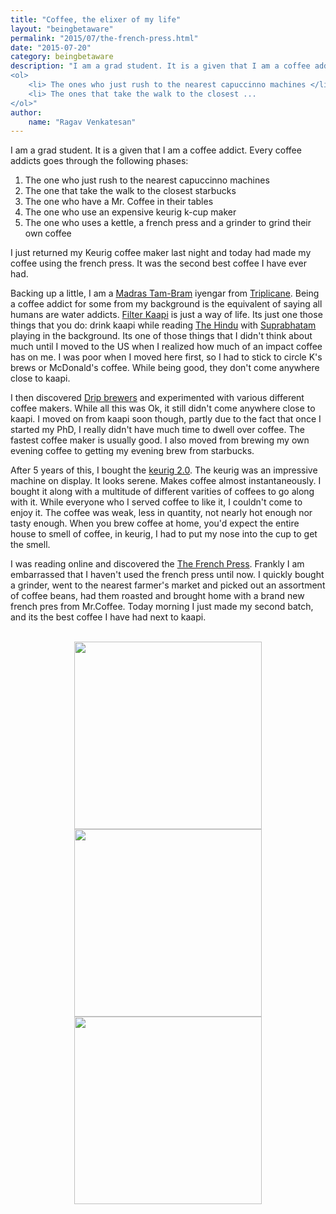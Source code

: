 ```yaml
---
title: "Coffee, the elixer of my life"
layout: "beingbetaware"
permalink: "2015/07/the-french-press.html"
date: "2015-07-20"
category: beingbetaware
description: "I am a grad student. It is a given that I am a coffee addict. But coffee addicts come in many varieties and phases in their lives:</p>
<ol>
    <li> The ones who just rush to the nearest capuccinno machines </li>
    <li> The ones that take the walk to the closest ...
</ol>"
author: 
    name: "Ragav Venkatesan"
---
```


<p>I am a grad student. It is a given that I am a coffee addict. Every coffee addicts goes through the following phases:</p>
<ol>
    <li> The one who just rush to the nearest capuccinno machines </li>
    <li> The one that take the walk to the closest starbucks </li>
    <li> The one who have a Mr. Coffee in their tables </li>
    <li> The one who use an expensive keurig k-cup maker </li>
    <li> The one who uses a kettle, a french press and a grinder to grind their own coffee </li>
</ol>

<p>I just returned my Keurig coffee maker last night and today had made my coffee using the french press. It was the second best coffee I have ever had.</p> 

<p>Backing up a little, I am a <a href="https://en.wikipedia.org/wiki/Tamil_Brahmin">Madras Tam-Bram</a> iyengar from <a href="https://en.wikipedia.org/wiki/Triplicane">Triplicane</a>. 
Being a coffee addict for some from my background is the equivalent of saying all humans are water addicts. <a href="https://en.wikipedia.org/wiki/Indian_filter_coffee">Filter Kaapi</a>
is just a way of life. Its just one those things that you do: drink kaapi while reading <a href="http://www.thehindu.com/">The Hindu</a> with <a href="https://en.wikipedia.org/wiki/Suprabhatam">Suprabhatam</a>
playing in the background. Its one of those things that I didn't think about much until I moved to the US when I realized how much of an impact coffee has on me. I was poor when I moved here first, so I had to 
stick to circle K's brews or McDonald's coffee. While being good, they don't come anywhere close to kaapi.</p>

<p>I then discovered <a href="https://en.wikipedia.org/wiki/Drip_brew">Drip brewers</a> and experimented with various different coffee makers. While all this was Ok, it still didn't come
anywhere close to kaapi. I moved on from kaapi soon though, partly due to the fact that once I started my PhD, I really didn't have much time to dwell over coffee. The fastest coffee maker
is usually good. I also moved from brewing my own evening coffee to getting my evening brew from starbucks.</p>

<p>After 5 years of this, I bought the <a href="http://www.keurig.com/K250">keurig 2.0</a>. The keurig was an impressive machine on display. It looks serene. Makes coffee almost instantaneously.
I bought it along with a multitude of different varities of coffees to go along with it. While everyone who I served coffee to like it, I couldn't come to enjoy it. The coffee was weak, less in 
quantity, not nearly hot enough nor tasty enough. When you brew coffee at home, you'd expect the entire house to smell of coffee, in keurig, I had to put my nose into the cup to get the smell.</p>

<p> I was reading online and discovered the <a href="https://en.wikipedia.org/wiki/French_press">The French Press</a>. Frankly I am embarrassed that I haven't used the french press until now. 
I quickly bought a grinder, went to the nearest farmer's market and picked out an assortment of coffee beans, had them roasted and brought home with a brand new french pres from Mr.Coffee. 
Today morning I just made my second batch, and its the best coffee I have had next to kaapi.</p> 


<br> 
    
<center><img src="{{ site.url }}/img/beingbetaware/coffee/before.jpg" height="300em">
<img src="{{ site.url }}/img/beingbetaware/coffee/grinder.jpg" height="300em">
<img src="{{ site.url }}/img/beingbetaware/coffee/brewed.jpg" height="300em"></center>  
<br>
<br>
    
    
